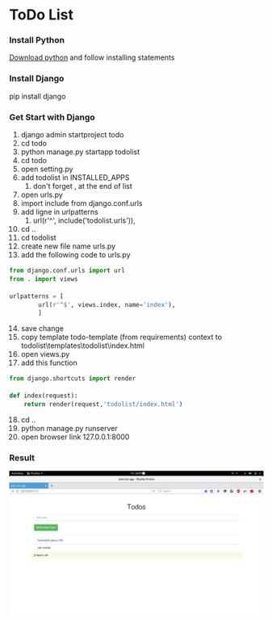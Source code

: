 # ToDo List
### Install Python
[Download python](https://www.python.org/downloads/)
and follow installing statements
### Install Django
pip install django
### Get Start with Django
1. django admin startproject todo
2. cd todo
3. python manage.py startapp  todolist
4. cd todo
5. open setting.py
6. add todolist in INSTALLED_APPS
   1. don't forget , at the end of list
7. open urls.py
8. import include from django.conf.urls
9. add ligne in urlpatterns
   1. url(r'^', include('todolist.urls')),
10. cd ..
11. cd todolist
12. create new file name urls.py
13. add the following code to urls.py

```python
from django.conf.urls import url
from . import views

urlpatterns = [
        url(r'^$', views.index, name='index'),
        ]
```

14. save change
15. copy template todo-template (from requirements) context to todolist\templates\todolist\index.html
16. open views.py
17. add this function

```python
from django.shortcuts import render

def index(request):
	return render(request,'todolist/index.html')

```
18. cd ..
19. python manage.py runserver
20. open browser link 127.0.0.1:8000
### Result
![Alt text](/image/image1.png)

